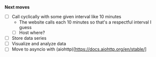 **Next moves**
- [ ] Call cyclically with some given interval like 10 minutes
  - The website calls each 10 minutes so that's a respectful interval I guess
  - [ ] Host where?
- [ ] Store data series
- [ ] Visualize and analyze data
- [ ] Move to asyncio with (aiohttp)[https://docs.aiohttp.org/en/stable/]
